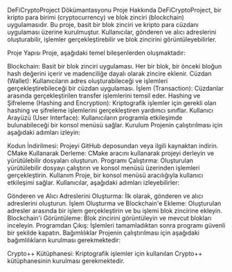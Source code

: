 DeFiCryptoProject Dökümantasyonu
Proje Hakkında
DeFiCryptoProject, bir kripto para birimi (cryptocurrency) ve blok zinciri (blockchain) uygulamasıdır. Bu proje, basit bir blok zinciri ve kripto para cüzdanı uygulaması üzerine kurulmuştur. Kullanıcılar, gönderen ve alıcı adreslerini oluşturabilir, işlemler gerçekleştirebilir ve blok zincirini görüntüleyebilirler.

Proje Yapısı
Proje, aşağıdaki temel bileşenlerden oluşmaktadır:

Blockchain: Basit bir blok zinciri uygulaması. Her bir blok, bir önceki bloğun hash değerini içerir ve madenciliğe dayalı olarak zincire eklenir.
Cüzdan (Wallet): Kullanıcıların adres oluşturabileceği ve işlemleri gerçekleştirebileceği bir cüzdan uygulaması.
İşlem (Transaction): Cüzdanlar arasında gerçekleştirilen transfer işlemlerini temsil eder.
Hashing ve Şifreleme (Hashing and Encryption): Kriptografik işlemler için gerekli olan hashing ve şifreleme işlemlerini gerçekleştiren yardımcı sınıflar.
Kullanıcı Arayüzü (User Interface): Kullanıcıların programla etkileşimde bulunabileceği bir konsol menüsü sağlar.
Kurulum
Projenin çalıştırılması için aşağıdaki adımları izleyin:

Kodun İndirilmesi: Projeyi GitHub deposundan veya ilgili kaynaktan indirin.
CMake Kullanarak Derleme: CMake aracını kullanarak projeyi derleyin ve yürütülebilir dosyaları oluşturun.
Programı Çalıştırma: Oluşturulan yürütülebilir dosyayı çalıştırın ve konsol menüsü üzerinden işlemleri gerçekleştirin.
Kullanım
Proje, bir konsol menüsü aracılığıyla kullanıcı etkileşimi sağlar. Kullanıcılar, aşağıdaki adımları izleyebilirler:

Gönderen ve Alıcı Adreslerini Oluşturma: İlk olarak, gönderen ve alıcı adreslerini oluşturun.
İşlem Oluşturma ve Blockchain'e Ekleme: Oluşturulan adresler arasında bir işlem gerçekleştirin ve bu işlemi blok zincirine ekleyin.
Blockchain'i Görüntüleme: Blok zincirini görüntüleyin ve mevcut blokları inceleyin.
Programdan Çıkış: İşlemleri tamamladıktan sonra programı güvenli bir şekilde kapatın.
Bağımlılıklar
Projenin çalıştırılması için aşağıdaki bağımlılıkların kurulması gerekmektedir:

Crypto++ Kütüphanesi: Kriptografik işlemler için kullanılan Crypto++ kütüphanesinin kurulması gerekmektedir.